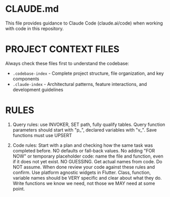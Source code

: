 # CLAUDE.md

This file provides guidance to Claude Code (claude.ai/code) when working with code in this repository.

# PROJECT CONTEXT FILES
Always check these files first to understand the codebase:
- `.codebase-index` - Complete project structure, file organization, and key components
- `.claude-index` - Architectural patterns, feature interactions, and development guidelines

# RULES
1. Query rules: use INVOKER, SET path, fully qualify tables. Query function parameters should start with "p_", declared variables with "v_". Save functions must use UPSERT

2. Code rules: Start with a plan and checking how the same task was completed before. NO defaults or fall-back values. No adding "FOR NOW" or temporary placeholder code: name the file and function, even if it does not yet exist. NO GUESSING. Get actual names from code. Do NOT assume. When done review your code against these rules and confirm. Use platform agnostic widgets in Flutter. Class, function, variable names should be VERY specific and clear about what they do. Write functions we know we need, not those we MAY need at some point. 

